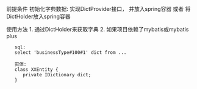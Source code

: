 前提条件
    初始化字典数据: 实现DictProvider接口， 并放入spring容器  或者 将DictHolder放入spring容器

使用方法
    1. 通过DictHolder来获取字典
    2. 如果项目依赖了mybatis或mybatis plus
    
       sql:
       select 'businessType#100#1' dict from ...

       实体:
       class XXEntity {
          private IDictionary dict;
       }
    
